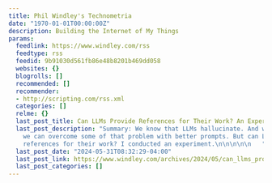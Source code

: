 ```yaml
---
title: Phil Windley's Technometria
date: "1970-01-01T00:00:00Z"
description: Building the Internet of My Things
params:
  feedlink: https://www.windley.com/rss
  feedtype: rss
  feedid: 9b91030d561fb86e48b8201b469dd058
  websites: {}
  blogrolls: []
  recommended: []
  recommender:
  - http://scripting.com/rss.xml
  categories: []
  relme: {}
  last_post_title: Can LLMs Provide References for Their Work? An Experiment
  last_post_description: "Summary: We know that LLMs hallucinate. And we know that
    we can overcome some of that problem with better prompts. But can LLMs provide
    references for their work? I conducted an experiment.\n\n\n\n\n   "
  last_post_date: "2024-05-31T08:32:29-04:00"
  last_post_link: https://www.windley.com/archives/2024/05/can_llms_provide_references_for_their_work_an_experiment.shtml
  last_post_categories: []
---
```

